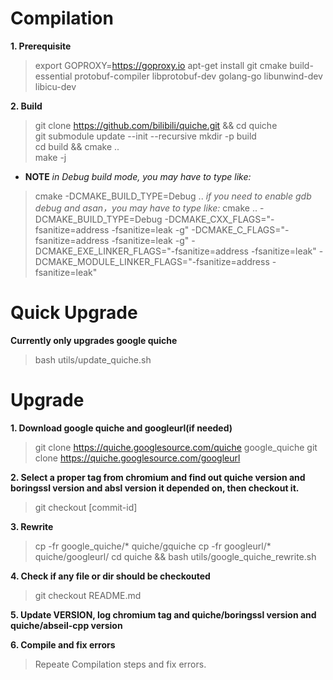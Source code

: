 # Compilation

**1. Prerequisite**
> export  GOPROXY=https://goproxy.io
> apt-get install git cmake build-essential protobuf-compiler libprotobuf-dev golang-go libunwind-dev libicu-dev

**2. Build**  
> git clone https://github.com/bilibili/quiche.git && cd quiche  
> git submodule update --init --recursive
> mkdir -p build  
> cd build && cmake ..  
> make -j  
- **NOTE**
  *in Debug build mode, you may have to type like:*
> cmake -DCMAKE_BUILD_TYPE=Debug ..
  *if you need to enable gdb debug and asan，you may have to type like:*
> cmake .. -DCMAKE_BUILD_TYPE=Debug -DCMAKE_CXX_FLAGS="-fsanitize=address -fsanitize=leak -g" -DCMAKE_C_FLAGS="-fsanitize=address -fsanitize=leak -g" -DCMAKE_EXE_LINKER_FLAGS="-fsanitize=address -fsanitize=leak" -DCMAKE_MODULE_LINKER_FLAGS="-fsanitize=address -fsanitize=leak"

# Quick Upgrade
**Currently only upgrades google quiche**
> bash utils/update_quiche.sh

# Upgrade
**1. Download google quiche and googleurl(if needed)**  
> git clone https://quiche.googlesource.com/quiche google_quiche
> git clone https://quiche.googlesource.com/googleurl

**2. Select a proper tag from chromium and find out quiche version and boringssl version and absl version it depended on, then checkout it.**
> git checkout [commit-id]

**3. Rewrite**  
> cp -fr google_quiche/* quiche/gquiche
> cp -fr googleurl/* quiche/googleurl/
> cd quiche && bash utils/google_quiche_rewrite.sh

**4. Check if any file or dir should be checkouted**
> git checkout README.md

**5. Update VERSION, log chromium tag and quiche/boringssl version and quiche/abseil-cpp version**

**6. Compile and fix errors**  
> Repeate Compilation steps and fix errors.
